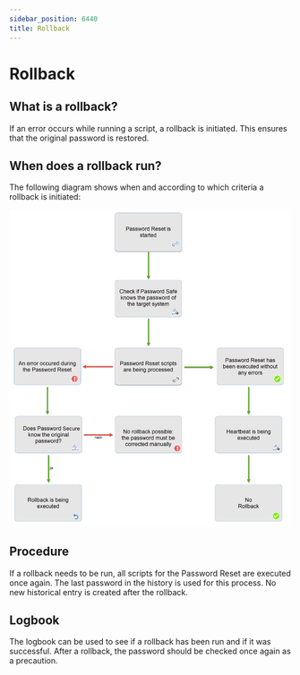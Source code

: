 ```yaml
---
sidebar_position: 6440
title: Rollback
---
```


# Rollback

## What is a rollback?

If an error occurs while running a script, a rollback is initiated. This ensures that the original password is restored.

## When does a rollback run?

The following diagram shows when and according to which criteria a rollback is initiated:

![rollback run](../../../../../../../../../static/images/PasswordSecure_9.2/Content/Resources/Images/rollback_1-en.png "rollback run")

## Procedure

If a rollback needs to be run, all scripts for the Password Reset are executed once again. The last password in the history is used for this process.
No new historical entry is created after the rollback.

## Logbook

The logbook can be used to see if a rollback has been run and if it was successful. After a rollback, the password should be checked once again as a precaution.